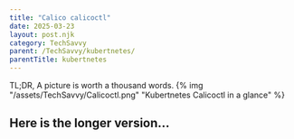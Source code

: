 ```yaml
---
title: "Calico calicoctl"
date: 2025-03-23
layout: post.njk
category: TechSavvy
parent: /TechSavvy/kubertnetes/
parentTitle: kubertnetes
---
```

TL;DR, A picture is worth a thousand words.
{% img "/assets/TechSavvy/Calicoctl.png" "Kubertnetes Calicoctl in a glance" %}

Here is the longer version...
---
